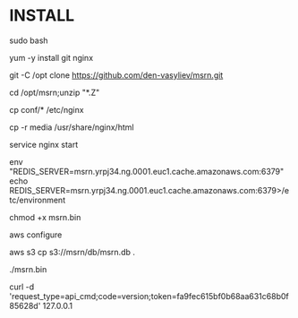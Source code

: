 # INSTALL

sudo bash

yum -y install git nginx

git -C /opt clone https://github.com/den-vasyliev/msrn.git

cd /opt/msrn;unzip "*.Z"

cp conf/* /etc/nginx

cp -r media /usr/share/nginx/html

service nginx start

env "REDIS_SERVER=msrn.yrpj34.ng.0001.euc1.cache.amazonaws.com:6379" echo REDIS_SERVER=msrn.yrpj34.ng.0001.euc1.cache.amazonaws.com:6379>/etc/environment

chmod +x msrn.bin

aws configure

aws s3 cp s3://msrn/db/msrn.db .

./msrn.bin

curl -d 'request_type=api_cmd;code=version;token=fa9fec615bf0b68aa631c68b0f85628d' 127.0.0.1

